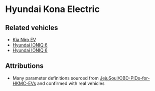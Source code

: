 # Hyundai Kona Electric

## Related vehicles

- [Kia Niro EV](https://github.com/ElectricSidecar/Kia-Niro-EV)
- [Hyundai IONIQ 6](https://github.com/ElectricSidecar/Hyundai-IONIQ-5)
- [Hyundai IONIQ 6](https://github.com/ElectricSidecar/Hyundai-IONIQ-6)

## Attributions

- Many parameter definitions sourced from [JejuSoul/OBD-PIDs-for-HKMC-EVs](https://github.com/JejuSoul/OBD-PIDs-for-HKMC-EVs) and confirmed with real vehicles
